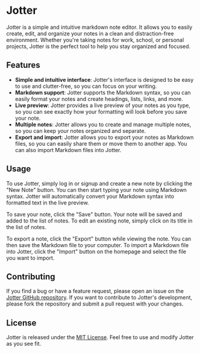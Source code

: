 # Jotter

Jotter is a simple and intuitive markdown note editor. It allows you to easily create, edit, and organize your notes in a clean and distraction-free environment. Whether you're taking notes for work, school, or personal projects, Jotter is the perfect tool to help you stay organized and focused.

## Features

- **Simple and intuitive interface**: Jotter's interface is designed to be easy to use and clutter-free, so you can focus on your writing.
- **Markdown support**: Jotter supports the Markdown syntax, so you can easily format your notes and create headings, lists, links, and more.
- **Live preview**: Jotter provides a live preview of your notes as you type, so you can see exactly how your formatting will look before you save your note.
- **Multiple notes**: Jotter allows you to create and manage multiple notes, so you can keep your notes organized and separate.
- **Export and import**: Jotter allows you to export your notes as Markdown files, so you can easily share them or move them to another app. You can also import Markdown files into Jotter.

## Usage

To use Jotter, simply log in or signup and create a new note by clicking the "New Note" button. You can then start typing your note using Markdown syntax. Jotter will automatically convert your Markdown syntax into formatted text in the live preview.

To save your note, click the "Save" button. Your note will be saved and added to the list of notes. To edit an existing note, simply click on its title in the list of notes.

To export a note, click the "Export" button while viewing the note. You can then save the Markdown file to your computer. To import a Markdown file into Jotter, click the "Import" button on the homepage and select the file you want to import.

## Contributing

If you find a bug or have a feature request, please open an issue on the [Jotter GitHub repository](https://github.com/bourdier/jotter/issues). If you want to contribute to Jotter's development, please fork the repository and submit a pull request with your changes.

## License

Jotter is released under the [MIT License](https://github.com/bourdier/jotter/blob/main/LICENSE). Feel free to use and modify Jotter as you see fit.
